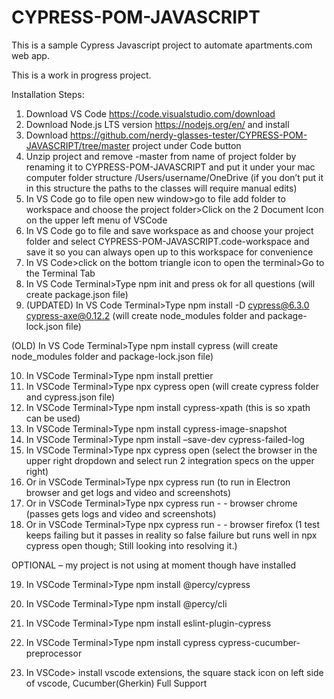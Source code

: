 # CYPRESS-POM-JAVASCRIPT
This is a sample Cypress Javascript project to automate apartments.com web app.

This is a work in progress project.

Installation Steps: 
1.	Download VS Code https://code.visualstudio.com/download
2.	Download Node.js LTS version https://nodejs.org/en/ and install
3.	Download https://github.com/nerdy-glasses-tester/CYPRESS-POM-JAVASCRIPT/tree/master project under Code button
4.	Unzip project and remove -master from name of project folder by renaming it to CYPRESS-POM-JAVASCRIPT and put it under your mac computer folder structure /Users/username/OneDrive (if you don’t put it in this structure the paths to the classes will require manual edits)
5.	In VS Code go to file open new window>go to file add folder to workspace and choose the project folder>Click on the 2 Document Icon on the upper left menu of VSCode
6.	In VS Code go to file and save workspace as and choose your project folder and select CYPRESS-POM-JAVASCRIPT.code-workspace and save it so you can always open up to this workspace for convenience
7.	In VS Code>click on the bottom triangle icon to open the terminal>Go to the Terminal Tab
8.	In VS Code Terminal>Type npm init and press ok for all questions (will create package.json file)
9.	(UPDATED) 
In VS Code Terminal>Type npm install -D cypress@6.3.0 cypress-axe@0.12.2
(will create node_modules folder and package-lock.json file)

(OLD)
In VS Code Terminal>Type npm install cypress (will create node_modules folder and package-lock.json file)

10.	In VSCode Terminal>Type npm install prettier
11.	In VSCode Terminal>Type npx cypress open (will create cypress folder and cypress.json file)
12.	In VSCode Terminal>Type npm install cypress-xpath (this is so xpath can be used)
13.	In VSCode Terminal>Type npm install cypress-image-snapshot
14.	In VSCode Terminal>Type npm install –save-dev cypress-failed-log
15.	In VSCode Terminal>Type npx cypress open (select the browser in the upper right dropdown and select run 2 integration specs on the upper right)
16.	Or in VSCode Terminal>Type npx cypress run (to run in Electron browser and get logs and video and screenshots)
17.	Or in VSCode Terminal>Type npx cypress run - - browser chrome (passes gets logs and video and screenshots)
18.	Or in VSCode Terminal>Type npx cypress run - - browser firefox (1 test keeps failing but it passes in reality so false failure but runs well in npx cypress open though; Still looking into resolving it.)

OPTIONAL – my project is not using at moment though have installed

19.	In VSCode Terminal>Type npm install @percy/cypress

20.	In VSCode Terminal>Type npm install @percy/cli

21.	In VSCode Terminal>Type npm install eslint-plugin-cypress

22.	In VSCode Terminal>Type npm install cypress cypress-cucumber-preprocessor

23.	In VSCode> install vscode extensions, the square stack icon on left side of vscode,  Cucumber(Gherkin) Full Support

